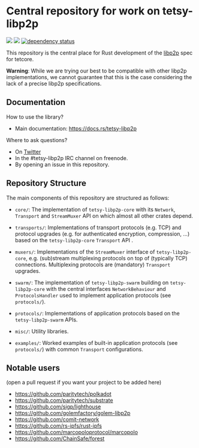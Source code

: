 # Central repository for work on tetsy-libp2p

<a href="http://libp2p.io/"><img src="https://img.shields.io/badge/project-tetsy-libp2p-yellow.svg?style=flat-square" /></a>
<a href="http://webchat.freenode.net/?channels=%23libp2p"><img src="https://img.shields.io/badge/freenode-%23tetsy-libp2p-yellow.svg?style=flat-square" /></a>
[![dependency status](https://deps.rs/repo/github/tetcoin/tetsy-libp2p/status.svg?style=flat-square)](https://deps.rs/repo/github/tetcoin/tetsy-libp2p)

This repository is the central place for Rust development of the [libp2p](https://libp2p.io) spec for tetcore.

**Warning**: While we are trying our best to be compatible with other libp2p implementations, we
cannot guarantee that this is the case considering the lack of a precise libp2p specifications.

## Documentation

How to use the library?

- Main documentation: https://docs.rs/tetsy-libp2p

Where to ask questions?

- On [Twitter](https://twitter.com/tetcoin)
- In the #tetsy-libp2p IRC channel on freenode.
- By opening an issue in this repository.


## Repository Structure

The main components of this repository are structured as follows:

  * `core/`: The implementation of `tetsy-libp2p-core` with its `Network`,
    `Transport` and `StreamMuxer` API on which almost all other crates depend.

  * `transports/`: Implementations of transport protocols (e.g. TCP) and protocol upgrades
    (e.g. for authenticated encryption, compression, ...) based on the `tetsy-libp2p-core` `Transport`
    API .

  * `muxers/`: Implementations of the `StreamMuxer` interface of `tetsy-libp2p-core`,
    e.g. (sub)stream multiplexing protocols on top of (typically TCP) connections.
    Multiplexing protocols are (mandatory) `Transport` upgrades.

  * `swarm/`: The implementation of `tetsy-libp2p-swarm` building on `tetsy-libp2p-core`
    with the central interfaces `NetworkBehaviour` and `ProtocolsHandler` used
    to implement application protocols (see `protocols/`).

  * `protocols/`: Implementations of application protocols based on the
    `tetsy-libp2p-swarm` APIs.

  * `misc/`: Utility libraries.

  * `examples/`: Worked examples of built-in application protocols (see `protocols/`)
    with common `Transport` configurations.

## Notable users

(open a pull request if you want your project to be added here)

- https://github.com/paritytech/polkadot
- https://github.com/paritytech/substrate
- https://github.com/sigp/lighthouse
- https://github.com/golemfactory/golem-libp2p
- https://github.com/comit-network
- https://github.com/rs-ipfs/rust-ipfs
- https://github.com/marcopoloprotocol/marcopolo
- https://github.com/ChainSafe/forest
